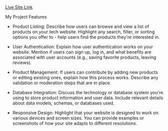 [Live Site Link](https://assignment-10-client-f3n9rykjm-sjb.vercel.app)


My Project Features
- Product Listing: Describe how users can browse and view a list of products on your tech website. Highlight any search, filter, or sorting options you offer to - help users find the products they're interested in.

- User Authentication: Explain how user authentication works on your website. Mention if users can sign up, log in, and what benefits are associated with user accounts (e.g., saving favorite products, leaving reviews).

- Product Management: If users can contribute by adding new products or editing existing ones, explain how this process works. Describe any validation or moderation steps that are in place.

- Database Integration: Discuss the technology or database system you're using to store product information and user data. Include relevant details about data models, schemas, or databases used.

- Responsive Design: Highlight that your website is designed to work on various devices and screen sizes. You can provide examples or screenshots of how your site adapts to different resolutions.